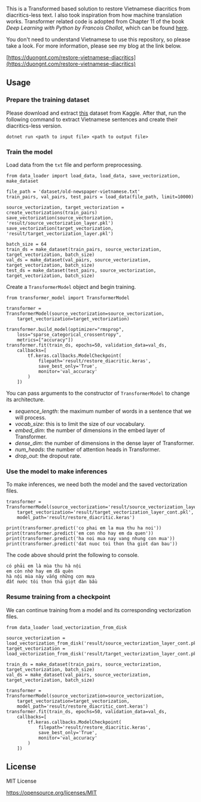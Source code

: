 This is a Transformed based solution to restore Vietnamese diacritics from diacritics-less text. I also took inspiration from how machine translation works. Transformer related code is adopted from Chapter 11 of the book *Deep Learning with Python by Francois Chollot*, which can be found [here](https://github.com/fchollet/deep-learning-with-python-notebooks/blob/master/chapter11_part04_sequence-to-sequence-learning.ipynb).

You don't need to understand Vietnamese to use this repository, so please take a look. For more information, please see my blog at the link below.

[https://duongnt.com/restore-vietnamese-diacritics](https://duongnt.com/restore-vietnamese-diacritics)

## Usage

### Prepare the training dataset

Please download and extract [this](https://www.kaggle.com/alvations/old-newspapers) dataset from Kaggle. After that, run the following command to extract Vietnamese sentences and create their diacritics-less version.
```
dotnet run <path to input file> <path to output file>
```

### Train the model

Load data from the `txt` file and perform preprocessing.
```
from data_loader import load_data, load_data, save_vectorization, make_dataset

file_path = 'dataset/old-newspaper-vietnamese.txt'
train_pairs, val_pairs, test_pairs = load_data(file_path, limit=10000)

source_vectorization, target_vectorization = create_vectorizations(train_pairs)
save_vectorization(source_vectorization, 'result/source_vectorization_layer.pkl')
save_vectorization(target_vectorization, 'result/target_vectorization_layer.pkl')

batch_size = 64
train_ds = make_dataset(train_pairs, source_vectorization, target_vectorization, batch_size)
val_ds = make_dataset(val_pairs, source_vectorization, target_vectorization, batch_size)
test_ds = make_dataset(test_pairs, source_vectorization, target_vectorization, batch_size)
```

Create a `TransformerModel` object and begin training.
```
from transformer_model import TransformerModel

transformer = TransformerModel(source_vectorization=source_vectorization,
    target_vectorization=target_vectorization)

transformer.build_model(optimizer="rmsprop",
    loss="sparse_categorical_crossentropy",
    metrics=["accuracy"])
transformer.fit(train_ds, epochs=50, validation_data=val_ds,
    callbacks=[
        tf.keras.callbacks.ModelCheckpoint(
            filepath='result/restore_diacritic.keras',
            save_best_only='True',
            monitor='val_accuracy'
        )
    ])
```

You can pass arguments to the constructor of `TransformerModel` to change its architecture.
- *sequence_length*: the maximum number of words in a sentence that we will process.
- *vocab_size*: this is to limit the size of our vocabulary.
- *embed_dim*: the number of dimensions in the embed layer of Transformer.
- *dense_dim*: the number of dimensions in the dense layer of Transformer.
- *num_heads*: the number of attention heads in Transformer.
- *drop_out*: the dropout rate.

### Use the model to make inferences

To make inferences, we need both the model and the saved vectorization files.
```
transformer = TransformerModel(source_vectorization='result/source_vectorization_layer_cont.pkl',
    target_vectorization='result/target_vectorization_layer_cont.pkl',
    model_path='result/restore_diacritic.keras')
    
print(transformer.predict('co phai em la mua thu ha noi'))
print(transformer.predict('em con nho hay em da quen'))
print(transformer.predict('ha noi mua nay vang nhung con mua'))
print(transformer.predict('dat nuoc toi thon tha giot dan bau'))
```

The code above should print the following to console.
```
có phải em là mùa thu hà nội
em còn nhớ hay em đã quên
hà nội mùa này vắng những cơn mưa
đất nước tôi thon thả giọt đàn bầu
```

### Resume training from a checkpoint

We can continue training from a model and its corresponding vectorization files.
```
from data_loader load_vectorization_from_disk

source_vectorization = load_vectorization_from_disk('result/source_vectorization_layer_cont.pkl')
target_vectorization = load_vectorization_from_disk('result/target_vectorization_layer_cont.pkl')

train_ds = make_dataset(train_pairs, source_vectorization, target_vectorization, batch_size)
val_ds = make_dataset(val_pairs, source_vectorization, target_vectorization, batch_size)

transformer = TransformerModel(source_vectorization=source_vectorization,
    target_vectorization=target_vectorization,
    model_path='result/restore_diacritic_cont.keras')
transformer.fit(train_ds, epochs=50, validation_data=val_ds,
    callbacks=[
        tf.keras.callbacks.ModelCheckpoint(
            filepath='result/restore_diacritic.keras',
            save_best_only='True',
            monitor='val_accuracy'
        )
    ])
```

## License

MIT License

https://opensource.org/licenses/MIT
